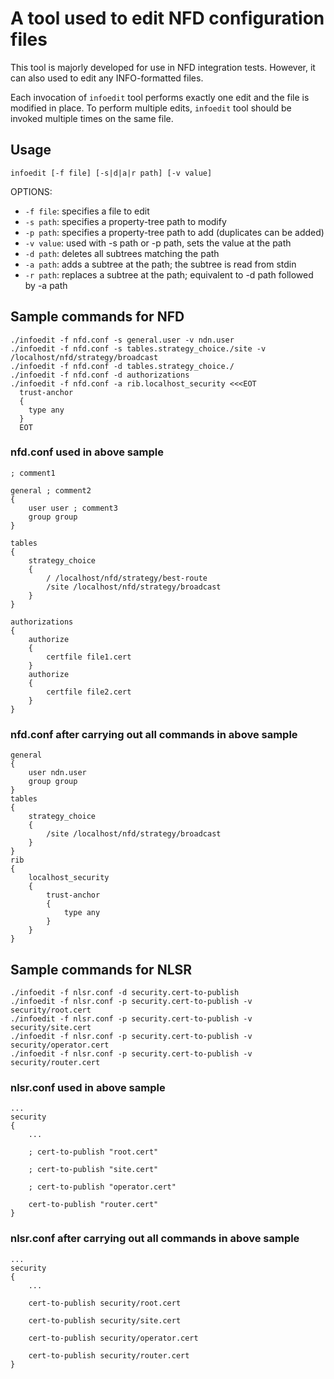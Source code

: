 # A tool used to edit NFD configuration files

This tool is majorly developed for use in NFD integration tests.  However, it can also used to
edit any INFO-formatted files.

Each invocation of `infoedit` tool performs exactly one edit and the file is modified in place.
To perform multiple edits, `infoedit` tool should be invoked multiple times on the same file.

## Usage

    infoedit [-f file] [-s|d|a|r path] [-v value]

OPTIONS:

* `-f file`: specifies a file to edit
* `-s path`: specifies a property-tree path to modify
* `-p path`: specifies a property-tree path to add (duplicates can be added)
* `-v value`: used with -s path or -p path, sets the value at the path
* `-d path`: deletes all subtrees matching the path
* `-a path`: adds a subtree at the path; the subtree is read from stdin
* `-r path`: replaces a subtree at the path; equivalent to -d path followed by -a path

## Sample commands for NFD

    ./infoedit -f nfd.conf -s general.user -v ndn.user
    ./infoedit -f nfd.conf -s tables.strategy_choice./site -v /localhost/nfd/strategy/broadcast
    ./infoedit -f nfd.conf -d tables.strategy_choice./
    ./infoedit -f nfd.conf -d authorizations
    ./infoedit -f nfd.conf -a rib.localhost_security <<<EOT
      trust-anchor
      {
        type any
      }
      EOT

### nfd.conf used in above sample

    ; comment1

    general ; comment2
    {
        user user ; comment3
        group group
    }

    tables
    {
        strategy_choice
        {
            / /localhost/nfd/strategy/best-route
            /site /localhost/nfd/strategy/broadcast
        }
    }

    authorizations
    {
        authorize
        {
            certfile file1.cert
        }
        authorize
        {
            certfile file2.cert
        }
    }

### nfd.conf after carrying out all commands in above sample

    general
    {
        user ndn.user
        group group
    }
    tables
    {
        strategy_choice
        {
            /site /localhost/nfd/strategy/broadcast
        }
    }
    rib
    {
        localhost_security
        {
            trust-anchor
            {
                type any
            }
        }
    }

## Sample commands for NLSR

    ./infoedit -f nlsr.conf -d security.cert-to-publish
    ./infoedit -f nlsr.conf -p security.cert-to-publish -v security/root.cert
    ./infoedit -f nlsr.conf -p security.cert-to-publish -v security/site.cert
    ./infoedit -f nlsr.conf -p security.cert-to-publish -v security/operator.cert
    ./infoedit -f nlsr.conf -p security.cert-to-publish -v security/router.cert

### nlsr.conf used in above sample

    ...
    security
    {
        ...

        ; cert-to-publish "root.cert"

        ; cert-to-publish "site.cert"

        ; cert-to-publish "operator.cert"

        cert-to-publish "router.cert"
    }

### nlsr.conf after carrying out all commands in above sample

    ...
    security
    {
        ...

        cert-to-publish security/root.cert

        cert-to-publish security/site.cert

        cert-to-publish security/operator.cert

        cert-to-publish security/router.cert
    }

###
